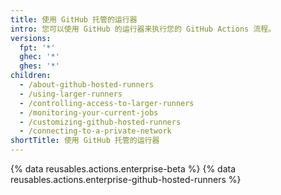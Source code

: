 ```yaml
---
title: 使用 GitHub 托管的运行器
intro: 您可以使用 GitHub 的运行器来执行您的 GitHub Actions 流程。
versions:
  fpt: '*'
  ghec: '*'
  ghes: '*'
children:
  - /about-github-hosted-runners
  - /using-larger-runners
  - /controlling-access-to-larger-runners
  - /monitoring-your-current-jobs
  - /customizing-github-hosted-runners
  - /connecting-to-a-private-network
shortTitle: 使用 GitHub 托管的运行器
---
```


{% data reusables.actions.enterprise-beta %}
{% data reusables.actions.enterprise-github-hosted-runners %}
